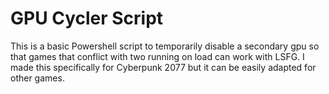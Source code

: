 # GPU Cycler Script
 This is a basic Powershell script to temporarily disable a secondary gpu so that games that conflict with two running on load can work with LSFG. I made this specifically for Cyberpunk 2077 but it can be easily adapted for other games.
